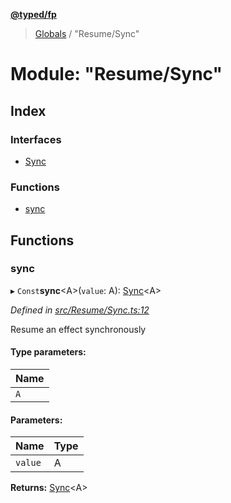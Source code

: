 **[@typed/fp](../README.md)**

> [Globals](../globals.md) / "Resume/Sync"

# Module: "Resume/Sync"

## Index

### Interfaces

* [Sync](../interfaces/_resume_sync_.sync.md)

### Functions

* [sync](_resume_sync_.md#sync)

## Functions

### sync

▸ `Const`**sync**\<A>(`value`: A): [Sync](../interfaces/_resume_sync_.sync.md)\<A>

*Defined in [src/Resume/Sync.ts:12](https://github.com/TylorS/typed-fp/blob/f27ba3e/src/Resume/Sync.ts#L12)*

Resume an effect synchronously

#### Type parameters:

Name |
------ |
`A` |

#### Parameters:

Name | Type |
------ | ------ |
`value` | A |

**Returns:** [Sync](../interfaces/_resume_sync_.sync.md)\<A>
